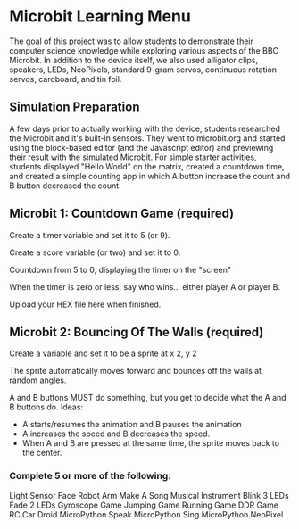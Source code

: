 # Microbit Learning Menu

The goal of this project was to allow students to demonstrate their computer science knowledge while exploring various aspects of the BBC Microbit. In addition to the device itself, we also used alligator clips, speakers, LEDs, NeoPixels, standard 9-gram servos, continuous rotation servos, cardboard, and tin foil.

## Simulation Preparation

A few days prior to actually working with the device, students researched the Microbit and it's built-in sensors. They went to microbit.org and started using the block-based editor (and the Javascript editor) and previewing their result with the simulated Microbit. For simple starter activities, students displayed "Hello World" on the matrix, created a countdown time, and created a simple counting app in which A button increase the count and B button decreased the count.

## Microbit 1: Countdown Game (required)
Create a timer variable and set it to 5 (or 9).

Create a score variable (or two) and set it to 0.

Countdown from 5 to 0, displaying the timer on the "screen"

When the timer is zero or less, say who wins... either player A or player B.

Upload your HEX file here when finished.

## Microbit 2: Bouncing Of The Walls (required)
Create a variable and set it to be a sprite at x 2, y 2

The sprite automatically moves forward and bounces off the walls at random angles.

A and B buttons MUST do something, but you get to decide what the A and B buttons do. Ideas:

-	A starts/resumes the animation and B pauses the animation
-	A increases the speed and B decreases the speed.
-	When A and B are pressed at the same time, the sprite moves back to the center.

### Complete 5 or more of the following:
Light Sensor Face
Robot Arm
Make A Song
Musical Instrument
Blink 3 LEDs
Fade 2 LEDs
Gyroscope Game
Jumping Game
Running Game
DDR Game
RC Car
Droid
MicroPython Speak
MicroPython Sing
MicroPython NeoPixel